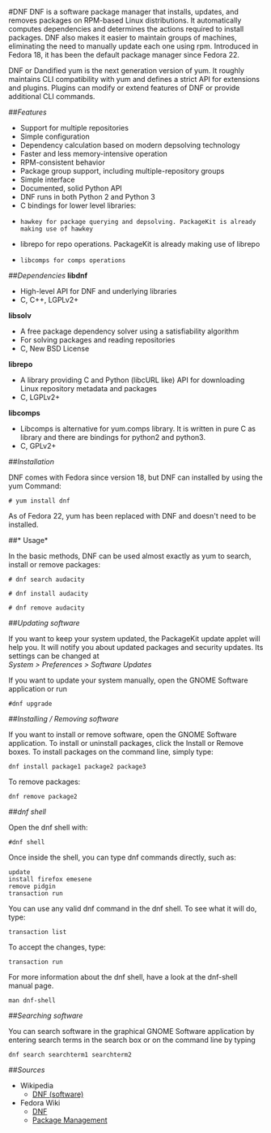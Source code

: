 #DNF
DNF is a software package manager that installs, updates, and removes packages on RPM-based Linux distributions. 
It automatically computes dependencies and determines the actions required to install packages. DNF also makes it easier to maintain groups of machines, eliminating the need to manually update each one using rpm. Introduced in Fedora 18, it has been the default package manager since Fedora 22. 

DNF or Dandified yum is the next generation version of yum. It roughly maintains CLI compatibility with yum and defines a strict API for extensions and plugins. Plugins can modify or extend features of DNF or provide additional CLI commands.
 
##*Features*
- Support for multiple repositories
-  Simple configuration
- Dependency calculation based on modern depsolving technology
-    Faster and less memory-intensive operation
-    RPM-consistent behavior
-   Package group support, including multiple-repository groups
-   Simple interface
-    Documented, solid Python API
-    DNF runs in both Python 2 and Python 3
-    C bindings for lower level libraries:
   -     hawkey for package querying and depsolving. PackageKit is already making use of hawkey
   -  librepo for repo operations. PackageKit is already making use of librepo
   -     libcomps for comps operations

##*Dependencies*
**libdnf**

   - High-level API for DNF and underlying libraries
   - C, C++, LGPLv2+

**libsolv**

  - A free package dependency solver using a satisfiability algorithm
  - For solving packages and reading repositories
  -  C, New BSD License

**librepo**

 -  A library providing C and Python (libcURL like) API for downloading Linux repository metadata and packages
 -   C, LGPLv2+

**libcomps**

 -  Libcomps is alternative for yum.comps library. It is written in pure C as library and there are bindings for python2 and python3.
 -  C, GPLv2+

##*Installation*

DNF comes with Fedora since version 18, but DNF can installed by using the yum Command:

    # yum install dnf

As of Fedora 22, yum has been replaced with DNF and doesn't need to be installed. 


##* Usage*

In the basic methods, DNF can be used almost exactly as yum to search, install or remove packages:

    # dnf search audacity

    # dnf install audacity 

    # dnf remove audacity 

##*Updating software*

If you want to keep your system updated, the PackageKit update applet will help you. It will notify you about updated packages and security updates. Its settings can be changed at   
*System > Preferences > Software Updates*

 If you want to update your system manually, open the GNOME Software application or run

    #dnf upgrade




##*Installing / Removing software*

If you want to install or remove software, open the GNOME Software application. To install or uninstall packages, click the Install or Remove boxes. To install packages on the command line, simply type:

    dnf install package1 package2 package3

To remove packages:

    dnf remove package2


##*dnf shell*

Open the dnf shell with:

    #dnf shell

Once inside the shell, you can type dnf commands directly, such as:

    update
    install firefox emesene
    remove pidgin
    transaction run

You can use any valid dnf command in the dnf shell. To see what it will do, type:

    transaction list

To accept the changes, type:

    transaction run

For more information about the dnf shell, have a look at the dnf-shell manual page.

    man dnf-shell

##*Searching software*

You can search software in the graphical GNOME Software application by entering search terms in the search box or on the command line by typing

    dnf search searchterm1 searchterm2

##*Sources*
- Wikipedia
  - [DNF (software)](https://en.wikipedia.org/wiki/DNF_(software))
- Fedora Wiki
  - [DNF](https://fedoraproject.org/wiki/DNF?rd=Dnf)
  - [Package Management](https://fedoraproject.org/wiki/Differences_to_Ubuntu#Package_Management)
